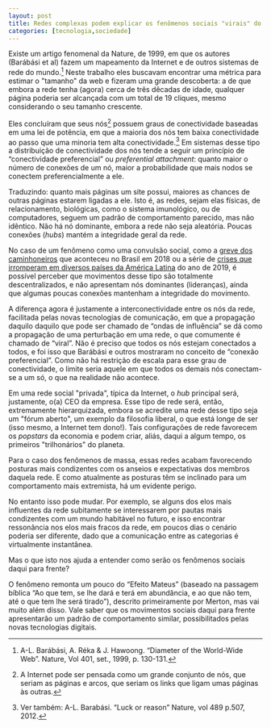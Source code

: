 ```yaml
---
layout: post
title: Redes complexas podem explicar os fenômenos sociais "virais" do século XXI?
categories: [tecnologia,sociedade]
---
```


Existe um artigo fenomenal da Nature, de 1999, em que os autores (Barábási et 
al) fazem um mapeamento da Internet e de outros sistemas de rede do mundo.[^1] Neste trabalho eles buscavam encontrar uma métrica para estimar o "tamanho" da web e fizeram uma grande descoberta: a de que embora a rede tenha (agora) cerca de três dêcadas de idade, qualquer página poderia ser alcançada com um total de 19 cliques, mesmo considerando o seu tamanho crescente. 

Eles concluíram que seus nós[^2] possuem graus de conectividade baseadas em uma lei de potência, em que a maioria dos nós tem baixa conectividade ao passo que uma minoria tem alta conectividade.[^3] Em sistemas desse tipo a distribuição de conectividade dos nós tende a seguir um princípio de “conectividade preferencial” ou *preferential attachment*: quanto maior o número de conexões de um nó, maior a probabilidade que mais nodos se conectem preferencialmente a ele.

Traduzindo: quanto mais páginas um site possui, maiores as chances de outras páginas estarem ligadas a ele. Isto é, as redes, sejam elas físicas, de relacionamento, biológicas, como o sistema imunológico, ou de computadores, seguem um padrão de comportamento parecido, mas não idêntico. Não há nó dominante, embora a rede não seja aleatória. Poucas conexões (*hubs*) mantém a integridade geral da rede. 

No caso de um fenômeno como uma convulsão social, como a [greve dos caminhoneiros](https://pt.wikipedia.org/wiki/Greve_dos_caminhoneiros_no_Brasil_em_2018) que aconteceu no Brasil em 2018 ou a série de [crises que irromperam em diversos países da América Latina](https://www.bbc.com/portuguese/internacional-50386894) do ano de 2019, é possível perceber que movimentos desse tipo são totalmente descentralizados, e não apresentam nós dominantes (lideranças), ainda que algumas poucas conexões mantenham a integridade do movimento. 

A diferença agora é justamente a interconectividade entre os nós da rede, facilitada pelas novas tecnologias de comunicação, em que a propagação daquilo daquilo que pode ser chamado de “ondas de influência” se dá como a propagação de uma perturbação em uma rede, o que comumente é chamado de “viral”. Não é preciso que todos os nós estejam conectados a todos, e foi isso que Barábási e outros mostraram no conceito de “conexão preferencial”. Como não há restrição de escala para esse grau 
de conectividade, o limite seria aquele em que todos os demais nós conectam-se a um só, o que na realidade não acontece.

Em uma rede social "privada", típica da Internet, o *hub* principal será, justamente, o(a) CEO da empresa. Esse tipo de rede será, então, extremamente hierarquizada, embora  se acredite uma rede desse tipo seja um "fórum aberto", um exemplo da filosofia liberal, o que está longe de ser (isso mesmo, a Internet tem dono!). Tais configurações de rede favorecem os *popstars* da economia e podem criar, aliás, daqui a algum tempo, os primeiros "trilhonários" do planeta. 

Para o caso dos fenômenos de massa, essas redes acabam favorecendo posturas mais condizentes com os anseios e expectativas dos membros daquela rede. E como atualmente as posturas têm se inclinado para um comportamento mais extremista, há um evidente perigo.

No entanto isso pode mudar. Por exemplo, se alguns dos elos mais  influentes da rede subitamente se interessarem por pautas mais condizentes com um mundo habitável no futuro, e isso encontrar ressonância nos elos mais fracos da rede, em poucos dias o cenário poderia ser diferente, dado que a comunicação entre as categorias é virtualmente instantânea.

Mas o que isto nos ajuda a entender como serão os fenômenos sociais daqui para frente?

O fenômeno remonta um pouco do “Efeito Mateus” (baseado na passagem bíblica “Ao que tem, se lhe dará e terá em abundância, e ao que não tem, até o que tem lhe será tirado”), descrito primeiramente por Merton, mas vai muito além disso. Vale saber que os movimentos sociais daqui para frente apresentarão um padrão de comportamento similar, possibilitados pelas novas tecnologias digitais.  

[^1]: A-L. Barábási, A. Réka & J. Hawoong. “Diameter of the World-Wide Web”. Nature, Vol 401, set., 1999, p. 130-131.

[^2]: A Internet pode ser pensada como um grande conjunto de nós, que seriam as páginas e arcos, que seriam os links que ligam umas páginas às outras.

[^3]: Ver também: A-L. Barabási. “Luck or reason” Nature, vol 489 p.507, 2012.
